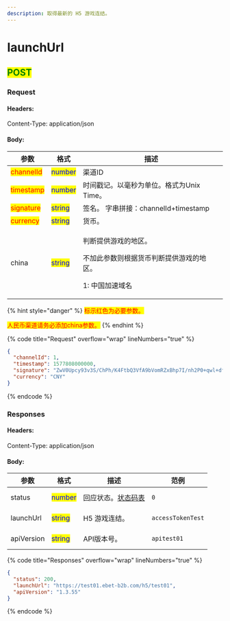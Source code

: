 ```yaml
---
description: 取得最新的 H5 游戏连结。
---
```


# launchUrl

## <mark style="color:green;">POST</mark>

### **Request**

#### Headers:

Content-Type: application/json

#### Body:

| 参数                                        | 格式                                      | 描述                                                           |
| ----------------------------------------- | --------------------------------------- | ------------------------------------------------------------ |
| <mark style="color:red;">channelId</mark> | <mark style="color:blue;">number</mark> | 渠道ID                                                         |
| <mark style="color:red;">timestamp</mark> | <mark style="color:blue;">number</mark> | 时间戳记。以毫秒为单位。格式为Unix Time。                                    |
| <mark style="color:red;">signature</mark> | <mark style="color:blue;">string</mark> | 签名。 字串拼接：channelId+timestamp                                 |
| <mark style="color:red;">currency</mark>  | <mark style="color:blue;">string</mark> | 货币。                                                          |
| china                                     | <mark style="color:blue;">string</mark> | <p>判断提供游戏的地区。</p><p>不加此参数则根据货币判断提供游戏的地区。</p><p>1: 中国加速域名</p> |

{% hint style="danger" %}
<mark style="color:red;">标示红色为必要参数。</mark>

<mark style="color:red;">人民币渠道请务必添加china参数。</mark>
{% endhint %}

{% code title="Request" overflow="wrap" lineNumbers="true" %}
```json
{
  "channelId": 1,
  "timestamp": 1577808000000,
  "signature": "ZwV0Upcy93v3S/ChPh/K4FtbQ3VfA9bVomRZxBhp7I/nh2P0+qwl+dfax4QZrLwT3TuFIJGv1+nWBb+oTN5bdg==",
  "currency": "CNY"
}
```
{% endcode %}

### **Responses**

#### Headers:

Content-Type: application/json

#### Body:

<table><thead><tr><th>参数</th><th>格式</th><th>描述</th><th data-hidden>范例</th></tr></thead><tbody><tr><td>status</td><td><mark style="color:blue;">number</mark></td><td>回应状态。<a href="../../ebet-zhuang-tai-ma.md#ebet-xiang-ying-de-zhuang-tai-dai-ma">状态码表</a></td><td><pre><code>0
</code></pre></td></tr><tr><td>launchUrl</td><td><mark style="color:blue;">string</mark></td><td>H5 游戏连结。</td><td><pre><code>accessTokenTest
</code></pre></td></tr><tr><td>apiVersion</td><td><mark style="color:blue;">string</mark></td><td>API版本号。</td><td><pre><code>apitest01
</code></pre></td></tr></tbody></table>

{% code title="Responses" overflow="wrap" lineNumbers="true" %}
```json
{
  "status": 200,
  "launchUrl": "https://test01.ebet-b2b.com/h5/test01",
  "apiVersion": "1.3.55"
}
```
{% endcode %}
